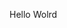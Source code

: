 Hello Wolrd
















































































































































































































































































































































































































































































































































































































































































































































































































































































































































































































































































































































































































































































































































































































































































































































































































































































































































































































































































































































































































































































































































































































































































































































































































































































































































































































































































































































































































































































































































































































































































































































